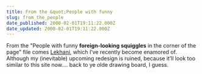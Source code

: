 ```yaml
---
title: From the &quot;People with funny
slug: from_the_people
date_published: 2000-02-01T19:11:22.000Z
date_updated: 2000-02-01T19:11:22.000Z
---
```


From the "People with funny **foreign-looking squiggles** in the corner of the page" file comes [Lekhani](http://www.rachnajit.com/Lekhani/), which I’ve recently become enamored of. Although my (inevitable) upcoming redesign is ruined, because it’ll look too similar to this site now…. back to ye olde drawing board, I guess.
